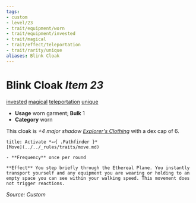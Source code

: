 ```yaml
---
tags:
- custom
- level/23 
- trait/equipment/worn
- trait/equipment/invested 
- trait/magical 
- trait/effect/teleportation 
- trait/rarity/unique 
aliases: Blink Cloak
---
```

# Blink Cloak *Item 23* 
[invested](../../_rules/traits/invested.md) [magical](../../_rules/traits/magical.md) [teleportation](../../_rules/traits/teleportation.md) [unique](../../_rules/traits/unique.md) 

- **Usage** worn garment; **Bulk** 1
- **Category** worn

This cloak is *+4 major shadow [Explorer's Clothing](../../_compendium/equipment/items/explorers-clothing.md)* with a dex cap of 6.

```ad-embed-ability
title: Activate *⬻{ .Pathfinder }*
[Move](../../_rules/traits/move.md)

- **Frequency** once per round 

**Effect** You step briefly through the Ethereal Plane. You instantly transport yourself and any equipment you are wearing or holding to an empty space you can see within your walking speed. This movement does not trigger reactions. 
```

*Source: Custom*